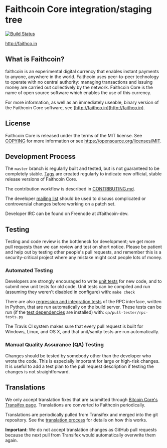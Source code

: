 Faithcoin Core integration/staging tree
=====================================

[![Build Status](https://travis-ci.org/faithcoin-project/faithcoin.svg?branch=master)](https://travis-ci.org/faithcoin-project/faithcoin)

http://faithco.in

What is Faithcoin?
----------------

faithcoin is an experimental digital currency that enables instant payments to
anyone, anywhere in the world. Faithcoin uses peer-to-peer technology to operate
with no central authority: managing transactions and issuing money are carried
out collectively by the network. Faithcoin Core is the name of open source
software which enables the use of this currency.

For more information, as well as an immediately useable, binary version of
the Faithcoin Core software, see [http://faithco.in](http://faithco.in).

License
-------

Faithcoin Core is released under the terms of the MIT license. See [COPYING](COPYING) for more
information or see https://opensource.org/licenses/MIT.

Development Process
-------------------

The `master` branch is regularly built and tested, but is not guaranteed to be
completely stable. [Tags](https://github.com/faithcoin-project/faithcoin/tags) are created
regularly to indicate new official, stable release versions of Faithcoin Core.

The contribution workflow is described in [CONTRIBUTING.md](CONTRIBUTING.md).

The developer [mailing list](https://groups.google.com/forum/#!forum/faithcoin-dev)
should be used to discuss complicated or controversial changes before working
on a patch set.

Developer IRC can be found on Freenode at #faithcoin-dev.

Testing
-------

Testing and code review is the bottleneck for development; we get more pull
requests than we can review and test on short notice. Please be patient and help out by testing
other people's pull requests, and remember this is a security-critical project where any mistake might cost people
lots of money.

### Automated Testing

Developers are strongly encouraged to write [unit tests](/doc/unit-tests.md) for new code, and to
submit new unit tests for old code. Unit tests can be compiled and run
(assuming they weren't disabled in configure) with: `make check`

There are also [regression and integration tests](/qa) of the RPC interface, written
in Python, that are run automatically on the build server.
These tests can be run (if the [test dependencies](/qa) are installed) with: `qa/pull-tester/rpc-tests.py`

The Travis CI system makes sure that every pull request is built for Windows, Linux, and OS X, and that unit/sanity tests are run automatically.

### Manual Quality Assurance (QA) Testing

Changes should be tested by somebody other than the developer who wrote the
code. This is especially important for large or high-risk changes. It is useful
to add a test plan to the pull request description if testing the changes is
not straightforward.

Translations
------------

We only accept translation fixes that are submitted through [Bitcoin Core's Transifex page](https://www.transifex.com/projects/p/bitcoin/).
Translations are converted to Faithcoin periodically.

Translations are periodically pulled from Transifex and merged into the git repository. See the
[translation process](doc/translation_process.md) for details on how this works.

**Important**: We do not accept translation changes as GitHub pull requests because the next
pull from Transifex would automatically overwrite them again.
